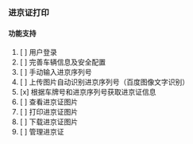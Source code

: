 ### 进京证打印

#### 功能支持

1. [ ] 用户登录
2. [ ] 完善车辆信息及安全配置
3. [ ] 手动输入进京序列号
4. [ ] 上传图片自动识别进京序列号（百度图像文字识别）
5. [x] 根据车牌号和进京序列号获取进京证信息
6. [ ] 查看进京证图片
7. [ ] 打印进京证图片
8. [ ] 下载进京证图片
9. [ ] 管理进京证

